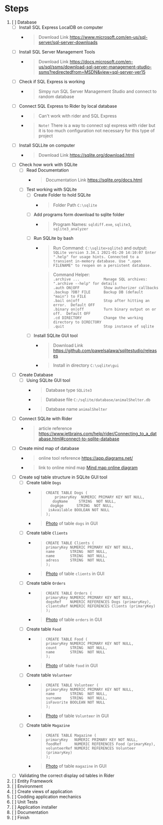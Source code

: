 # Steps

1. [ ]  Database
    - [ ] Install SQL Express LocalDB on computer
        -  > Download Link https://www.microsoft.com/en-us/sql-server/sql-server-downloads
    - [ ] Install SQL Server Management Tools
        - > Download Link https://docs.microsoft.com/en-us/sql/ssms/download-sql-server-management-studio-ssms?redirectedfrom=MSDN&view=sql-server-ver15
    - [ ] Check if SQL Express is working
        - > Simpy run SQL Server Management Studio and connect to random database
    - [ ] Connect SQL Express to Rider by local database
        - > Can't work with rider and SQL Express
        - > `Note!` There is a way to connect sql express with rider but it is too much configuration not necessary for this type of project
    - [ ] Install SQLLite on computer
        - > Download Link https://sqlite.org/download.html
    - [ ] Check how work with SQLite
        - [ ] Read Documentation
            - > Documentation Link https://sqlite.org/docs.html
        - [ ] Test working with SQLite
            - [ ] Create Folder to hold SQLite
                - > Folder Path `C:\sqlite`
            - [ ] Add programs form download to sqlite folder
                - > Program Names: `sqldiff.exe`, `sqlite3`, `sqlite3_analyzer`
            - [ ] Run SQLite by bash
                - > Run Command: `C:\sqlite>sqlite3` and output: `SQLite version 3.34.1 2021-01-20 14:10:07
                                                                  Enter ".help" for usage hints.
                                                                  Connected to a transient in-memory database.
                                                                  Use ".open FILENAME" to reopen on a persistent database.`
                
                    >Command Helper: <br>
                    `.archive ...           Manage SQL archives: ".archive --help" for details` <br>
                    `.auth ON|OFF           Show authorizer callbacks` <br>
                    `.backup ?DB? FILE      Backup DB (default "main") to FILE` <br>
                    `.bail on|off           Stop after hitting an error.  Default OFF` <br>
                    `.binary on|off         Turn binary output on or off.  Default OFF` <br>
                    `.cd DIRECTORY          Change the working directory to DIRECTORY` <br>
                    `.quit                  Stop instance of sqlite` <br>
            - [ ] Install SQLite GUI tool
                - > Download Link https://github.com/pawelsalawa/sqlitestudio/releases
                - > Install in directory `C:\sqlite\gui`
    - [ ] Create Database
        - [ ] Using SQLite GUI tool
            - > Database type `SQLite3`
            - > Database file `C:/sqlite/database/animalShelter.db`
            - > Database name `animalShelter`
    - [ ] Connect SQLite with Rider
         - > article reference https://www.jetbrains.com/help/rider/Connecting_to_a_database.html#connect-to-sqlite-database
    - [ ] Create mind map of database
        - > online tool reference https://app.diagrams.net/
        - > link to online mind map [Mind map online diagram](https://viewer.diagrams.net/?highlight=0000ff&edit=_blank&layers=1&nav=1&title=AnimalShelter#R7Z1bc%2BI2GIZ%2FDZfdARuDuVwgSbeTtDNJj1c7ChJGrbFcWRDYX18ZJE4fJPYWkCw8wwX%2BLITRI72WXx1o%2BIPp4oGjdPLEMIkbXhMvGv6w4Xmttuc18lcTL9eRbq%2B9DkScYpVoG3ih34gKNlV0RjHJ9hIKxmJB0%2F3giCUJGYm9GOKcve0nG7N4%2F1tTFBEQeBmhGEb%2FoFhM1tEwaG7jPxIaTfQ3t5rqzBTpxCqQTRBmbzsh%2F67hDzhjYv1uuhiQOC88XS7rz92fOLu5ME4SUeQDk8X02fenvS9f09HoJ9Ecf53NflC5zFE8Uz94yKJMXbBY6lKQ157mbwV6zUP9TCAuFCy%2FKQOy%2BAWiCeEy0FodxzFKM7pKvo5MaIwf0ZLNhM5IH%2FXHdEHw85pVnlZie5SZ5Yd55mOZ%2BYu6mPw0immUyPcj%2Bcvzb%2BxzkslreUSZUClg2egfSrggi52QKqsHwqZE8KVMos62FTZVbzua69u2FrRCFZvs1oCOCiJV86JN1ls48o3iU4KVB1id5CR%2FuaAofpYtAiXRCtk%2BkbxYMWfpr4hHRKhAymheoHdzWWqbsqdxPGAxy8EmLMlzEixVJ2My1p99ZUKwqeanimOT6aoogr58ycIZND8FjUBe7kAet7bH8pUn52LAkkxwWZ3yPIik%2BkZyskeovlunP0at2PoF0fqXIusDsimnU7S6xn%2FIshzmlQ6iLebSBJsHBA%2BbH5MlO45XUjahGJOkOBqvMJodFr1romgDFL8l9N8Z%2BTI0TEGL3jptP0vRiCbR4%2FqTnQNMwbUwLfYRmaIWVEIaD5FWQBo7pqWxA8hiFv2MpsRwcySY6vz%2BpyYGhZmYal1dwEDWQSk%2BtiviVaBYooBhrYCXUcAjYK%2BrgL1jCvg5ckcAw8JITDUubUbsKaDbAlgciiUC2IJWRq2AZ1HAlmdaAlvQ%2BqDZ5zmi8ao5uSKEreJojLUyaFW8MhYTlDishSW4WCKGHmwwg5iudKu2dj1fP9Va5O3CdmXj3cu8ubup2dVxdz3oKbpq7%2FqF4ezQuC4MaBXeosFbHNRiH9JuK2peFRx0Am1USPP9%2B%2FIKadzk9aDDmLhk8W7qrsW6CA1E503eElisUUHoBtYqeB4VNG706ox3m%2BCMuyWEvcJUTAmhD31E94WwOBZbhNCHDkcthOcRQvN%2Brw%2FdEIQ5yU67V1UTQr84FWNCCG0L54WwBBZrhBAaGr9wTHjt9OalfjCL1y%2Faybuc0%2BtXw8cw7%2FT6xefg2OL0%2BtDHcNTp9e13NHzoaNyg01sClDV3tNrjuJRCGnd629DjwCzKnsnYna69%2FR5HG3ocnIzt18XrULFFB9u1xXEpHTTu9bahwzFaT9BxSQo3NdhiKYQuhwLhtByWIGONHNaLvC4lh%2BYd3zZ0RaiUwozwOcHu6OF3rfW6LghoYbg%2FwbcEF2vUMAQ8CI6Idg2kikxYxBIU322jfc5mCSZYleg2zSNbochr999EiKUyhdFMMBmaiGmszspi5Ms%2FdbvID%2F7KDz4F%2BnC42D05XKojyEE9gWRsxkfknd%2BpZ6oJLdQf3dHyUniXICcxEnRO9q7j%2FHx6N8KnIB79%2FGUJngD6EPeMnb7T3NCYiZY21Tc4KnVHh0wut7q%2FGku7zA%2BZbGp1dYZMAmhyODpkEhRvica20YCuxA0OmZQAZclyrwCaGDYKpPlH4%2FICaXzEJIC2x0h2E4XhBnnG%2FU%2FahZkYa1%2FQnXB%2BKlQJLLaoILQuahU8jwoaHy8J4GQOpybGb%2BquxSIIp2W4L4LFsVgigh14q3pCEfpGk9ON5YbMDV%2BPdOiRD%2FPuRqcaty3z7kan%2BFQ2W9yNDrxtOepudL7rBnZdGPAGdoPuRglQtox1daFZb6NCmu%2FYl1dI4%2FZGF3r7Y8awS7OgusUft0xJYxe68K5PCC1BxRodrMYmUVXUQeMGRxda%2BHMWzyQNwp0SQ%2Fu3iOpCx915MazeflBd2Jv%2FXTeYk6RuyOk4mMbRahVUuMutfA2r0Y03b3RsqnZ1jI4QduMdNTpC%2B3vzIezN36DRUQKULfe0sO7gX0ohjRsdIezgOzWCGdrfsQ9hx975EcwSWKxRwWrskFJFFTRuc4RH%2FkvKsT0OQ%2Fu3RglvcLPXElisEcJ6I5RLCaH5Fa9aivdWvN6jOeNUOCSG9m%2BG0oPWhfsrXktwsUUN9R%2FHu76iUhf0h0sqtWlvyZLKXnAbfPTyoI%2F5NK%2FERx5yxsTOuQeO0skTwyRP8R8%3D "Link to mind map database")
    - [ ] Create sql table structure in SQLite GUI tool
        - [ ] Create table `Dogs`
            - > `CREATE TABLE Dogs (` <br> `    primaryKey  NUMERIC PRIMARY KEY NOT NULL,` <br> `   dogName     STRING  NOT NULL,` <br> `  dogAge      STRING  NOT NULL,` <br> ` isAvailable BOOLEAN NOT NULL` <br> `);`
            - > [Photo](https://imgur.com/a/LzZQmCE "Photo of table in SQLite GUI") of table `dogs` in GUI
        - [ ] Create table `Clients`
            - > `CREATE TABLE Clients (` <br> `primaryKey NUMERIC PRIMARY KEY NOT NULL,` <br> `name       STRING  NOT NULL,` <br> `name       STRING  NOT NULL,` <br> `adress     STRING  NOT NULL` <br> `);`
            - > [Photo](https://imgur.com/a/yQMfBet "Photo of table in SQLite GUI") of table `clients` in GUI
        - [ ] Create table `Orders`
            - > `CREATE TABLE Orders (` <br> `primaryKey NUMERIC PRIMARY KEY NOT NULL,` <br> `dogsRef    NUMERIC REFERENCES Dogs (primaryKey),` <br> `clientsRef NUMERIC REFERENCES Clients (primaryKey)` <br> `);`
            - > [Photo](https://imgur.com/a/YebirZJ "Photo of table in SQLite GUI") of table `orders` in GUI
        - [ ] Create table `Food`
            - > `CREATE TABLE Food (` <br> `primaryKey NUMERIC PRIMARY KEY NOT NULL,` <br> `count      STRING  NOT NULL,` <br> `name       STRING  NOT NULL` <br> `);`
            - > [Photo](https://imgur.com/a/dLAhki9 "Photo of table in SQLite GUI") of table `food` in GUI
        - [ ] Create table `Volunteer`
            - > `CREATE TABLE Volunteer (` <br> `primaryKey NUMERIC PRIMARY KEY NOT NULL,` <br> `name       STRING  NOT NULL,` <br> `surname    STRING  NOT NULL,` <br> `isFavorite BOOLEAN NOT NULL` <br> `);`
            - > [Photo](https://imgur.com/a/cNaFXef "Photo of table in SQLite GUI") of table `Volunteer` in GUI
        - [ ] Create table `Magazine`
            - > `CREATE TABLE Magazine (` <br> `primaryKey   NUMERIC PRIMARY KEY NOT NULL,` <br> `foodRef      NUMERIC REFERENCES Food (primaryKey),` <br> `volunteerRef NUMERIC REFERENCES Volunteer (primaryKey)` <br> `);`
            - > [Photo](https://imgur.com/a/y5B7ieL "Photo of table in SQLite GUI") of table `magazine` in GUI
    
    - [ ] Validating the correct display od tables in Rider
2. [ ] Entity Framework
3. [ ] Environment
4. [ ] Create views of application
5. [ ] Codding application mechanics
6. [ ] Unit Tests 
7. [ ] Application installer
8. [ ] Documentation
9. [ ] Finish
 
     